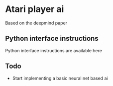 # Atari player ai
Based on the deepmind paper

## Python interface instructions
Python interface instructions are available here

## Todo
* Start implementing a basic neural net based ai
